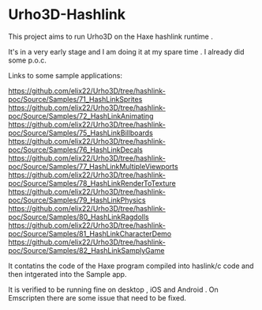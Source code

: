 # Urho3D-Hashlink 
This project aims to run Urho3D on the Haxe hashlink runtime .

It's in a very early stage  and I am doing it at my spare time .
I already did some p.o.c.

Links to some sample applications:

https://github.com/elix22/Urho3D/tree/hashlink-poc/Source/Samples/71_HashLinkSprites
https://github.com/elix22/Urho3D/tree/hashlink-poc/Source/Samples/72_HashLinkAnimating
https://github.com/elix22/Urho3D/tree/hashlink-poc/Source/Samples/75_HashLinkBillboards
https://github.com/elix22/Urho3D/tree/hashlink-poc/Source/Samples/76_HashLinkDecals
https://github.com/elix22/Urho3D/tree/hashlink-poc/Source/Samples/77_HashLinkMultipleViewports
https://github.com/elix22/Urho3D/tree/hashlink-poc/Source/Samples/78_HashLinkRenderToTexture
https://github.com/elix22/Urho3D/tree/hashlink-poc/Source/Samples/79_HashLinkPhysics
https://github.com/elix22/Urho3D/tree/hashlink-poc/Source/Samples/80_HashLinkRagdolls
https://github.com/elix22/Urho3D/tree/hashlink-poc/Source/Samples/81_HashLinkCharacterDemo
https://github.com/elix22/Urho3D/tree/hashlink-poc/Source/Samples/82_HashLinkSamplyGame



It contatins the code of the Haxe program compiled into haslink/c code and then intgerated into the Sample app.

It is verified to be running fine on desktop , iOS and Android .
On Emscripten there are some issue that need to be fixed.

